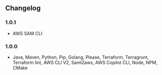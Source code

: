 ## Changelog

### 1.0.1
- AWS SAM CLI

### 1.0.0
- Java, Maven, Python, Pip, Golang, Please, Terraform, Terragrunt, Terraform lint, AWS CLI V2, Saml2aws, AWS Copilot CLI, Node, NPM, CMake